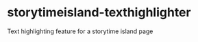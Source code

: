 storytimeisland-texthighlighter
===============================

Text highlighting feature for a storytime island page